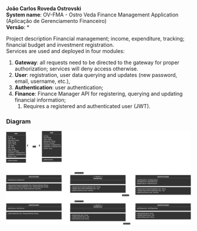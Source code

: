 **João Carlos Roveda Ostrovski**</br>
**System name**: OV-FMA \- Ostro Veda Finance Management Application (Aplicação de Gerenciamento Financeiro)  
**Versão**: *

 Project description
Financial management; income, expenditure, tracking; financial budget and investment registration.  
Services are used and deployed in four modules:

1. **Gateway**: all requests need to be directed to the gateway for proper authorization; services will deny access otherwise.
2. **User**: registration, user data querying and updates (new password, email, username, etc.),
3. **Authentication**: user authentication;
4. **Finance**: Finance Manager API for registering, querying and updating financial information;
    1. Requires a registered and authenticated user (JWT).

### Diagram
![ov-fma.drawio.png](docs/ov-fma.drawio.png)
